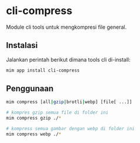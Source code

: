 # cli-compress

Module cli tools untuk mengkompresi file general.

## Instalasi

Jalankan perintah berikut dimana tools cli di-install:

```bash
mim app install cli-compress
```

## Penggunaan

```bash
mim compress [all|gzip|brotli|webp] [file[ ...]]

# kompres gzip semua file di folder ini
mim compress gzip ./*

# kompress semua gambar dengan webp di folder ini
mim compress webp ./*
```